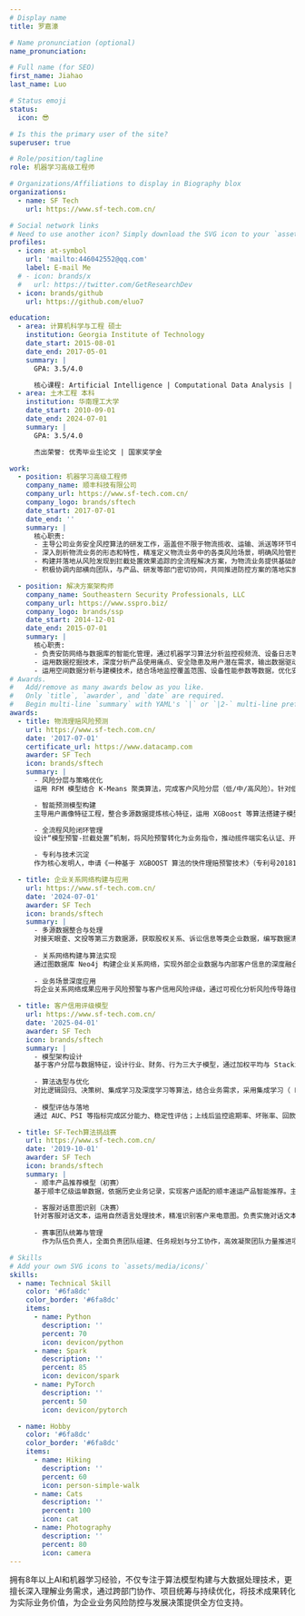 ```yaml
---
# Display name
title: 罗嘉濠

# Name pronunciation (optional)
name_pronunciation:

# Full name (for SEO)
first_name: Jiahao
last_name: Luo

# Status emoji
status:
  icon: 😎

# Is this the primary user of the site?
superuser: true

# Role/position/tagline
role: 机器学习高级工程师

# Organizations/Affiliations to display in Biography blox
organizations:
  - name: SF Tech
    url: https://www.sf-tech.com.cn/

# Social network links
# Need to use another icon? Simply download the SVG icon to your `assets/media/icons/` folder.
profiles:
  - icon: at-symbol
    url: 'mailto:446042552@qq.com'
    label: E-mail Me
  # - icon: brands/x
  #   url: https://twitter.com/GetResearchDev
  - icon: brands/github
    url: https://github.com/eluo7

education:
  - area: 计算机科学与工程 硕士
    institution: Georgia Institute of Technology
    date_start: 2015-08-01
    date_end: 2017-05-01
    summary: |
      GPA: 3.5/4.0

      核心课程: Artificial Intelligence | Computational Data Analysis | Modeling and Simulation
  - area: 土木工程 本科
    institution: 华南理工大学
    date_start: 2010-09-01
    date_end: 2024-07-01
    summary: |
      GPA: 3.5/4.0

      杰出荣誉: 优秀毕业生论文 | 国家奖学金

work:
  - position: 机器学习高级工程师
    company_name: 顺丰科技有限公司
    company_url: https://www.sf-tech.com.cn/
    company_logo: brands/sftech
    date_start: 2017-07-01
    date_end: ''
    summary: |
      核心职责:
      - 主导公司业务安全风控算法的研发工作，涵盖但不限于物流揽收、运输、派送等环节中的用户画像构建、账号信用体系搭建、黑灰产挖掘分析、支付风险防控等问题的研究与落地实施。
      - 深入剖析物流业务的形态和特性，精准定义物流业务中的各类风险场景，明确风险管控的合理边界和目标，在有效防控风险的同时，确保业务收益的最大化。
      - 构建并落地从风险发现到拦截处置效果追踪的全流程解决方案，为物流业务提供基础的风险识别能力和前置拦截能力，保障业务安全稳定运行。
      - 积极协调内部横向团队，与产品、研发等部门密切协同，共同推进防控方案的落地实施，从风险识别精准度、打击效果、用户体验多个维度不断完善风控体系。

  - position: 解决方案架构师
    company_name: Southeastern Security Professionals, LLC
    company_url: https://www.sspro.biz/
    company_logo: brands/ssp
    date_start: 2014-12-01
    date_end: 2015-07-01
    summary: |
      核心职责:
      - 负责安防网络与数据库的智能化管理，通过机器学习算法分析监控视频流、设备日志等数据，优化网络传输效率与数据存储安全性。
      - 运用数据挖掘技术，深度分析产品使用痛点、安全隐患及用户潜在需求，输出数据驱动的产品迭代策略，助力安防解决方案优化升级。
      - 运用空间数据分析与建模技术，结合场地监控覆盖范围、设备性能参数等数据，优化安防设备布局与预警算法，提升区域安全管理效率与风险响应能力。
# Awards.
#   Add/remove as many awards below as you like.
#   Only `title`, `awarder`, and `date` are required.
#   Begin multi-line `summary` with YAML's `|` or `|2-` multi-line prefix and indent 2 spaces below.
awards:
  - title: 物流理赔风险预测
    url: https://www.sf-tech.com.cn/
    date: '2017-07-01'
    certificate_url: https://www.datacamp.com
    awarder: SF Tech
    icon: brands/sftech
    summary: |
      - 风险分层与策略优化  
      运用 RFM 模型结合 K-Means 聚类算法，完成客户风险分层（低/中/高风险）。针对低风险客户，通过策略引擎实现快赔服务，理赔时效显著提升；中高风险客户采用“算法评估+人工复核”模式，优化资源分配效率。

      - 智能预测模型构建  
      主导用户画像特征工程，整合多源数据提炼核心特征，运用 XGBoost 等算法搭建子模型并融合优化，结合逻辑回归输出风险概率。经AB测试调优，模型准确率大幅提升，成功实现模型应用落地。

      - 全流程风险闭环管理  
      设计“模型预警-拦截处置”机制，将风险预警转化为业务指令，推动揽件端实名认证、开箱拍照等防控措施落地，实现理赔率明显降低，有效节省理赔成本；持续迭代模型，通过动态特征优化与算法升级保持技术领先。

      - 专利与技术沉淀  
      作为核心发明人，申请《一种基于 XGBOOST 算法的快件理赔预警技术》（专利号201810067080.0）、《基于随机森林算法的理赔预警模型》（专利号201810067068.X）、《快件理赔中的不均衡采样方法》（专利号202110725582.X）、《物流领域基于相似图片理赔欺诈预警方法》（专利号202211414010.0）等多项发明专利。

  - title: 企业关系网络构建与应用
    url: https://www.sf-tech.com.cn/
    date: '2024-07-01'
    awarder: SF Tech
    icon: brands/sftech
    summary: |
      - 多源数据整合与处理  
      对接天眼查、文投等第三方数据源，获取股权关系、诉讼信息等类企业数据，编写数据清洗脚本，通过大模型 DeepSeek 等技术完成实体抽取，结构标准化，完成百万级数据清洗，数据准确率提升。
      
      - 关系网络构建与算法实现  
      通过图数据库 Neo4j 构建企业关系网络，实现外部企业数据与内部客户信息的深度融合，成功构建集团 ID 体系，实现集团客户的全域覆盖，精准识别企业间复杂关联关系。​
      
      - 业务场景深度应用  
      将企业关系网络成果应用于风险预警与客户信用风险评级，通过可视化分析风险传导路径，使风险预警准确率提升；同时结合关系特征，提高信用评级模型的精准度和可靠性，为企业账期、信用额度的确定提供依据。

  - title: 客户信用评级模型
    url: https://www.sf-tech.com.cn/
    date: '2025-04-01'
    awarder: SF Tech
    icon: brands/sftech
    summary: |
      - 模型架构设计  
      基于客户分层与数据特征，设计行业、财务、行为三大子模型，通过加权平均与 Stacking 技术实现模型融合，输出综合信用评分，有效整合市场行情、财务状况及履约行为等评估维度。
      
      - 算法选型与优化  
      对比逻辑回归、决策树、集成学习及深度学习等算法，结合业务需求，采用集成学习（ LightGBM / XGBoost ）平衡预测精度与可解释性；引入 AutoML 自动化完成特征工程与超参数调优，模型开发效率大大提升；运用 SHAP 、LIME 等可解释 AI 技术，解析模型决策逻辑，优化特征权重，降低行业风险指标的过度影响。
      
      - 模型评估与落地  
      通过 AUC、PSI 等指标完成区分能力、稳定性评估；上线后监控逾期率、坏账率、回款周期等业务指标，较传统模型实现坏账率降低，资金回收效率提升，同时识别高价值客户贡献度增长，验证模型有效性与业务价值。

  - title: SF-Tech算法挑战赛
    url: https://www.sf-tech.com.cn/
    date: '2019-10-01'
    awarder: SF Tech
    icon: brands/sftech
    summary: |
      - 顺丰产品推荐模型（初赛）  
      基于顺丰亿级运单数据，依据历史业务记录，实现客户适配的顺丰速运产品智能推荐。主导特征工程全流程，运用 LightGBM 模型进行算法训练，并采用样本平衡策略优化数据分布，最终通过 Docker 容器技术完成模型部署。

      - 客服对话意图识别（决赛）  
      针对客服对话文本，运用自然语言处理技术，精准识别客户来电意图。负责实施对话文本多维度增强策略，以 BERT-base 模型为核心进行训练，并通过多模型融合优化效果，独立完成接收 API 请求的 client 端部署。
      
      - 赛事团队统筹与管理​  
        作为队伍负责人，全面负责团队组建、任务规划与分工协作，高效凝聚团队力量推进项目进程。最终带领团队在 53 支参赛队伍中脱颖而出，斩获技术嘉年华算法挑战赛冠军。

# Skills
# Add your own SVG icons to `assets/media/icons/`
skills:
  - name: Technical Skill
    color: '#6fa8dc'
    color_border: '#6fa8dc'
    items:
      - name: Python
        description: ''
        percent: 70
        icon: devicon/python
      - name: Spark
        description: ''
        percent: 85
        icon: devicon/spark
      - name: PyTorch
        description: ''
        percent: 50
        icon: devicon/pytorch

  - name: Hobby
    color: '#6fa8dc'
    color_border: '#6fa8dc'
    items:
      - name: Hiking
        description: ''
        percent: 60
        icon: person-simple-walk
      - name: Cats
        description: ''
        percent: 100
        icon: cat
      - name: Photography
        description: ''
        percent: 80
        icon: camera
---
```


拥有8年以上AI和机器学习经验，不仅专注于算法模型构建与大数据处理技术，更擅长深入理解业务需求，通过跨部门协作、项目统筹与持续优化，将技术成果转化为实际业务价值，为企业业务风险防控与发展决策提供全方位支持。